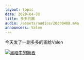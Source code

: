 ```yaml
---
layout: topic
date: 2020-04-08
title: 多多的画
audio: /assets/audios/20200408.m4a
announcers: Valen
---
```


今天发了一副多多的画给Valen

[![黑暗中的舞者](https://c.jie.sh/gallery/paintings/dance-in-the-dark-thumbnail.jpeg)](https://c.jie.sh/paintings/2020/04/06/dance-in-the-dark.html)